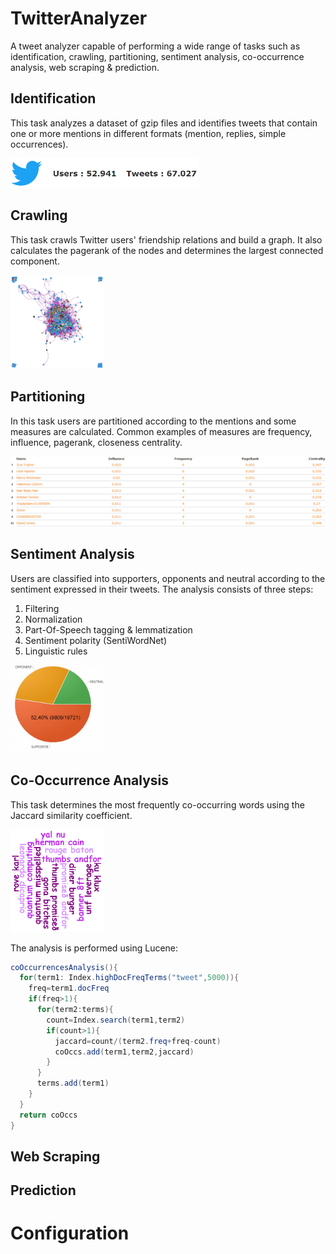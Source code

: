 # TwitterAnalyzer
A tweet analyzer capable of performing a wide range of tasks such as identification, crawling, partitioning, sentiment analysis, co-occurrence analysis, web scraping & prediction.

## Identification
This task analyzes a dataset of gzip files and identifies tweets that contain one or more mentions in different formats (mention, replies, simple occurrences). 

<img src="screen/identification.png?raw=true" width="300"/>

## Crawling
This task crawls Twitter users' friendship relations and build a graph. It also calculates the pagerank of the nodes and determines the largest connected component.

<img src="screen/crawling.png?raw=true" width="150"/>

## Partitioning
In this task users are partitioned according to the mentions and some measures are calculated. Common examples of measures are frequency, influence, pagerank, closeness centrality.

<img src="screen/partitioning.png?raw=true" width="600"/>

## Sentiment Analysis
Users are classified into supporters, opponents and neutral according to the sentiment expressed in their tweets. The analysis consists of three steps:
1) Filtering
2) Normalization
3) Part-Of-Speech tagging & lemmatization
4) Sentiment polarity (SentiWordNet)
5) Linguistic rules

<img src="screen/sentiment.png?raw=true" width="150"/>

## Co-Occurrence Analysis
This task determines the most frequently co-occurring words using the Jaccard similarity coefficient.

<img src="screen/coccurrence2.png?raw=true" width="150"/>

 The analysis is performed using Lucene:
```java
coOccurrencesAnalysis(){
  for(term1: Index.highDocFreqTerms("tweet",5000)){
    freq=term1.docFreq
    if(freq>1){
      for(term2:terms){
        count=Index.search(term1,term2)
        if(count>1){
          jaccard=count/(term2.freq+freq-count)
          coOccs.add(term1,term2,jaccard)
        }
      }
      terms.add(term1)
    }
  }
  return coOccs
}
```

## Web Scraping

## Prediction

# Configuration
